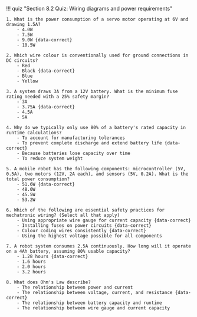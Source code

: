 !!! quiz "Section 8.2 Quiz: Wiring diagrams and power requirements"

    1. What is the power consumption of a servo motor operating at 6V and drawing 1.5A?
        - 4.0W
        - 7.5W
        - 9.0W {data-correct}
        - 10.5W

    2. Which wire colour is conventionally used for ground connections in DC circuits?
        - Red
        - Black {data-correct}
        - Blue
        - Yellow

    3. A system draws 3A from a 12V battery. What is the minimum fuse rating needed with a 25% safety margin?
        - 3A
        - 3.75A {data-correct}
        - 4.5A
        - 5A

    4. Why do we typically only use 80% of a battery's rated capacity in runtime calculations?
        - To account for manufacturing tolerances
        - To prevent complete discharge and extend battery life {data-correct}
        - Because batteries lose capacity over time
        - To reduce system weight

    5. A mobile robot has the following components: microcontroller (5V, 0.5A), two motors (12V, 2A each), and sensors (5V, 0.2A). What is the total power consumption?
        - 51.6W {data-correct}
        - 48.0W
        - 45.5W
        - 53.2W

    6. Which of the following are essential safety practices for mechatronic wiring? (Select all that apply)
        - Using appropriate wire gauge for current capacity {data-correct}
        - Installing fuses on power circuits {data-correct}
        - Colour coding wires consistently {data-correct}
        - Using the highest voltage possible for all components

    7. A robot system consumes 2.5A continuously. How long will it operate on a 4Ah battery, assuming 80% usable capacity?
        - 1.28 hours {data-correct}
        - 1.6 hours
        - 2.0 hours
        - 3.2 hours

    8. What does Ohm's Law describe?
        - The relationship between power and current
        - The relationship between voltage, current, and resistance {data-correct}
        - The relationship between battery capacity and runtime
        - The relationship between wire gauge and current capacity
